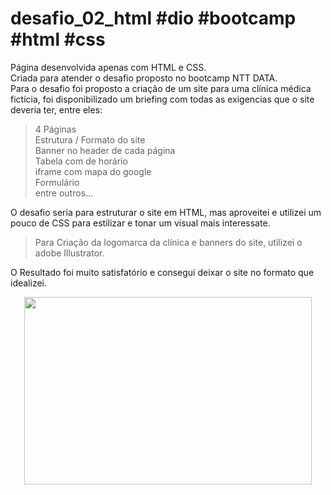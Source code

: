 # desafio_02_html #dio #bootcamp #html #css

Página desenvolvida apenas com HTML e CSS. <br>
Criada para atender o desafio proposto no bootcamp NTT DATA.<br>
Para o desafio foi proposto a criação de um site para uma clínica médica fictícia, foi disponibilizado um briefing com todas as exigencias que o site deveria ter, entre eles: <br>
 > 4 Páginas <br>
 > Estrutura / Formato do site <br>
 > Banner no header de cada página <br>
 > Tabela com de horário <br>
 > iframe com mapa do google <br>
 > Formulário <br>
 > entre outros...<br>
 
O desafio seria para estruturar o site em HTML, mas aproveitei e utilizei um pouco de CSS para estilizar e tonar um visual mais interessate. <br>
  > Para Criação da logomarca da clínica e banners do site, utilizei o adobe Illustrator. <br>

O Resultado foi muito satisfatório e consegui deixar o site no formato que idealizei.

<p align="center">
  <img width="460" height="300" src="src/img/to_readme.gif" >
 </p>
